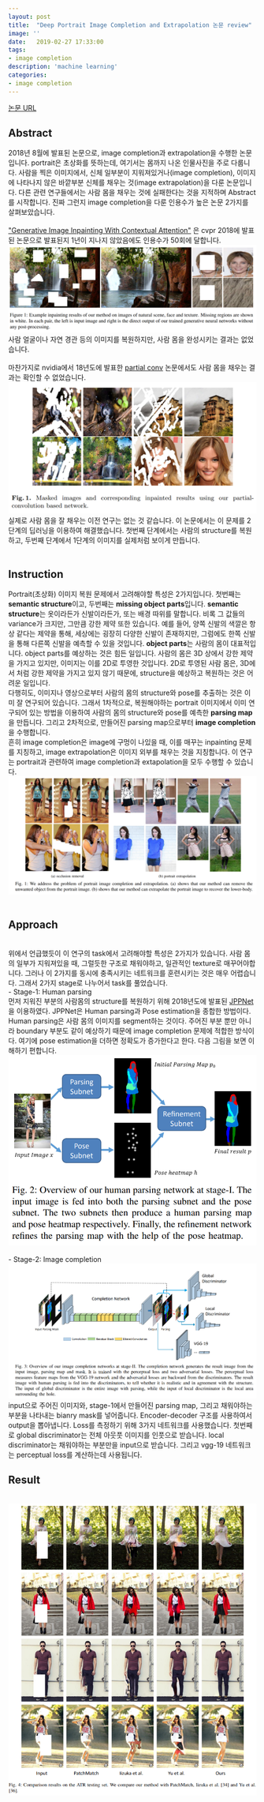 ```yaml
---
layout: post
title:  "Deep Portrait Image Completion and Extrapolation 논문 review"
image: ''
date:   2019-02-27 17:33:00
tags:
- image completion
description: 'machine learning'
categories:
- image completion
---
```


<p class="music-read"><a href="https://arxiv.org/abs/1808.07757">논문 URL</a></p>

## Abstract

2018년 8월에 발표된 논문으로, image completion과 extrapolation을 수행한 논문입니다. portrait은 초상화를 뜻하는데, 여기서는 몸까지 나온 인물사진을 주로 다룹니다. 사람을 찍은 이미지에서, 신체 일부분이 지워져있거나(image completion), 이미지에 나타나지 않은 바깥부분 신체를 채우는 것(image extrapolation)을 다룬 논문입니다.
다른 관련 연구들에서는 사람 몸을 채우는 것에 실패한다는 것을 지적하며 Abstract를 시작합니다. 진짜 그런지 image completion을 다룬 인용수가 높은 논문 2가지를 살펴보았습니다. <br>
<br>
<a href="http://openaccess.thecvf.com/content_cvpr_2018/html/Yu_Generative_Image_Inpainting_CVPR_2018_paper.html">"Generative Image Inpainting With Contextual Attention"</a> 은 cvpr 2018에 발표된 논문으로 발표된지 1년이 지나지 않았음에도 인용수가 50회에 달합니다. 
<br>
<img src="/assets/img/portrait-image/K-001.png">
<br>
사람 얼굴이나 자연 경관 등의 이미지를 복원하지만, 사람 몸을 완성시키는 결과는 없었습니다.
<br><br>
마찬가지로 nvidia에서 18년도에 발표한 <a href="http://openaccess.thecvf.com/content_ECCV_2018/html/Guilin_Liu_Image_Inpainting_for_ECCV_2018_paper.html">partial conv</a> 논문에서도 사람 몸을 채우는 결과는 확인할 수 없었습니다.
<img src="/assets/img/portrait-image/K-002.png">
<br>
실제로 사람 몸을 잘 채우는 이전 연구는 없는 것 같습니다. 이 논문에서는 이 문제를 2 단계의 딥러닝을 이용하여 해결했습니다. 첫번째 단계에서는 사람의 structure를 복원하고, 두번째 단계에서 1단계의 이미지를 실제처럼 보이게 만듭니다. 
<br><br>

## Instruction

Portrait(초상화) 이미지 복원 문제에서 고려해야할 특성은 2가지입니다. 첫번째는 **semantic structure**이고, 두번째는 **missing object parts**입니다. **semantic structure**는 옷이라든가 신발이라든가, 또는 배경 따위를 말합니다. 비록 그 값들의 variance가 크지만, 그만큼 강한 제약 또한 있습니다. 예를 들어, 양쪽 신발의 색깔은
항상 같다는 제약을 통해, 세상에는 굉장히 다양한 신발이 존재하지만, 그럼에도 한쪽 신발을 통해 다른쪽 신발을 예측할 수 있을 것입니다. **object parts**는 사람의 몸이 대표적입니다. object parts를 예상하는 것은 힘든 일입니다. 사람의 몸은 3D 상에서 강한 제약을 가지고 있지만, 이미지는 이를 2D로 투영한 것입니다. 2D로 투영된 사람 몸은, 3D에서 처럼 강한 제약을 가지고 있지 않기 때문에, structure을 예상하고 복원하는 것은 어려운 일입니다.
<br>
다행히도, 이미지나 영상으로부터 사람의 몸의 structure와 pose를 추출하는 것은 이미 잘 연구되어 있습니다. 그래서 1차적으로, 복원해야하는 portrait 이미지에서 이미 연구되어 있는 방법을 이용하여 사람의 몸의 structure와 pose를 예측한 **parsing map**을 만듭니다. 그리고 2차적으로, 만들어진 parsing map으로부터 **image completion**을 수행합니다.
<br>
흔히 image completion은 image에 구멍이 나있을 때, 이를 매꾸는 inpainting 문제를 지칭하고, image extrapolation은 이미지 외부를 채우는 것을 지칭합니다. 이 연구는 portrait과 관련하여 image completion과 extapolation을 모두 수행할 수 있습니다.
<img src="/assets/img/portrait-image/K-003.png">
<br>
<br>
## Approach
<br>
위에서 언급했듯이 이 연구의 task에서 고려해야할 특성은 2가지가 있습니다. 사람 몸의 일부가 지워져있을 때, 그럴듯한 구조로 채워야하고, 일관적인 texture로 매꾸어야합니다. 그러나 이 2가지를 동시에 충족시키는 네트워크를 훈련시키는 것은 매우 어렵습니다. 그래서 2가지 stage로 나누어서 task를 풀었습니다.
<br>
- Stage-1: Human parsing
<br>
먼저 지워진 부분의 사람몸의 structure를 복원하기 위해 2018년도에 발표된 <a href="https://arxiv.org/abs/1804.01984">JPPNet</a>을 이용하였다. JPPNet은 Human parsing과 Pose estimation을 종합한 방법이다. Human parsing은 사람 몸의 이미지를 segment하는 것이다. 주어진 부분 뿐만 아니라 boundary
부분도 같이 예상하기 때문에 image completion 문제에 적합한 방식이다. 여기에 pose estimation을 더하면 정확도가 증가한다고 한다. 다음 그림을 보면 이해하기 편합니다.
<img src="/assets/img/portrait-image/K-004.png">
<br>
<br>
- Stage-2: Image completion
<br>
<img src="/assets/img/portrait-image/K-005.png">
<br>
input으로 주어진 이미지와, stage-1에서 만들어진 parsing map, 그리고 채워야하는 부분을 나타내는 bianry mask를 넣어줍니다. Encoder-decoder 구조를 사용하여서 output을 뽑아냅니다. Loss를 측정하기 위해 3가지 네트워크를 사용했습니다. 첫번째로 global discriminator는 전체 아웃풋 이미지를 인풋으로 받습니다.
local discriminator는 채워야하는 부분만을 input으로 받습니다. 그리고 vgg-19 네트워크는 perceptual loss를 계산하는데 사용됩니다.

## Result

<br>
<img src="/assets/img/portrait-image/K-006.png">